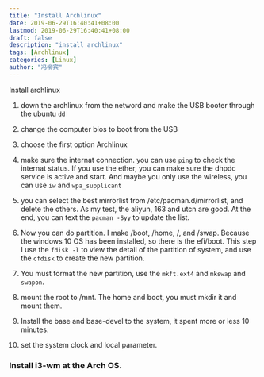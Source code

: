```yaml
---
title: "Install Archlinux"
date: 2019-06-29T16:40:41+08:00
lastmod: 2019-06-29T16:40:41+08:00
draft: false
description: "install archlinux"
tags: [Archlinux]
categories: [Linux]
author: "冯柳宾"
---
```


Install archlinux
<!--more-->

1. down the archlinux from the netword and make the USB booter through the ubuntu `dd`

2. change the computer bios to boot from the USB

3. choose the first option Archlinux

4. make sure the internat connection. you can use `ping` to check the internat status. 
If you use the ether, you can make sure the dhpdc service is active and start.
And maybe you only use the wireless, you can use `iw` and `wpa_supplicant`

5. you can select the best mirrorlist from /etc/pacman.d/mirrorlist, and delete the 
others. As my test, the aliyun, 163 and utcn are good. At the end, you can text the
`pacman -Syy` to update the list.

6. Now you can do partition. I make /boot, /home, /, and /swap. Because the windows 10
OS has been installed, so there is the efi/boot. This step I use the `fdisk -l` to view
the detail of the partition of system, and use the `cfdisk` to create the new partition.

7. You must format the new partition, use the `mkft.ext4` and `mkswap` and `swapon`.

8. mount the root to /mnt. The home and boot, you must mkdir it and mount them.

9. Install the base and base-devel to the system, it spent more or less 10 minutes.

10. set the system clock and local parameter.

### Install i3-wm at the Arch OS.
